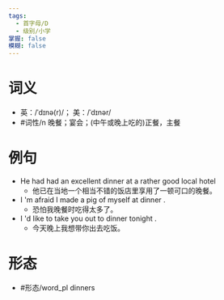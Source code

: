 ```yaml
---
tags:
  - 首字母/D
  - 级别/小学
掌握: false
模糊: false
---
```

# 词义
- 英：/ˈdɪnə(r)/； 美：/ˈdɪnər/
- #词性/n  晚餐；宴会；(中午或晚上吃的)正餐，主餐
# 例句
- He had had an excellent dinner at a rather good local hotel
	- 他已在当地一个相当不错的饭店里享用了一顿可口的晚餐。
- I 'm afraid I made a pig of myself at dinner .
	- 恐怕我晚餐时吃得太多了。
- I 'd like to take you out to dinner tonight .
	- 今天晚上我想带你出去吃饭。
# 形态
- #形态/word_pl dinners
